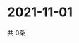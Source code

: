 # 2021-11-01
  共 0条

  <!-- BEGIN -->
  <!-- 最后更新时间Mon Nov 01 2021 17:13:26 GMT+0000 (Coordinated Universal Time) -->
  
  <!-- END -->
  
  